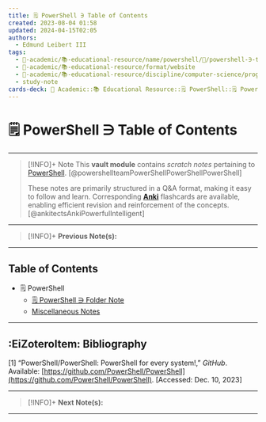 ```yaml
---
title: 🗒️ PowerShell ∋ Table of Contents
created: 2023-08-04 01:58
updated: 2024-04-15T02:05
authors:
  - Edmund Leibert III
tags:
  - 🔴-academic/📚-educational-resource/name/powershell/🔖/powershell-∋-table-of-contents
  - 🔴-academic/📚-educational-resource/format/website
  - 🔴-academic/📚-educational-resource/discipline/computer-science/programming-language/powershell
  - study-note
cards-deck: 🔴 Academic::📚 Educational Resource::🗒️ PowerShell::🗒️ PowerShell ∋ Table of Contents
---
```


# 🗒️ PowerShell ∋ Table of Contents

---

> [!INFO]+ Note 
> This **vault module** contains _scratch notes_ pertaining to [PowerShell](https://github.com/PowerShell/PowerShell). [@powershellteamPowerShellPowerShellPowerShell]
> 
> These notes are primarily structured in a Q&A format, making it easy to follow and learn. Corresponding [**Anki**](https://apps.ankiweb.net/) flashcards are available, enabling efficient revision and reinforcement of the concepts. [@ankitectsAnkiPowerfulIntelligent]

---

> [!INFO]+ 
> **Previous Note(s):**
> 

---

## Table of Contents

- 🗒️ PowerShell
	- [🗒️ PowerShell ∋ Folder Note](the-vault/src/🔴%20Academics/📚%20Educational%20Resource/Scratch%20notes/🗒️%20PowerShell/🗒️%20PowerShell%20∋%20Folder%20Note.md)
	- [Miscellaneous Notes](the-vault/src/🔴%20Academics/📚%20Educational%20Resource/Scratch%20notes/🗒️%20PowerShell/Miscellaneous%20Notes.md)

---

## :EiZoteroItem: Bibliography

\[1\]
“PowerShell/PowerShell: PowerShell for every system!,” _GitHub_. Available: [https://github.com/PowerShell/PowerShell](https://github.com/PowerShell/PowerShell). [Accessed: Dec. 10, 2023]

---

> [!INFO]+
> **Next Note(s):**

---
